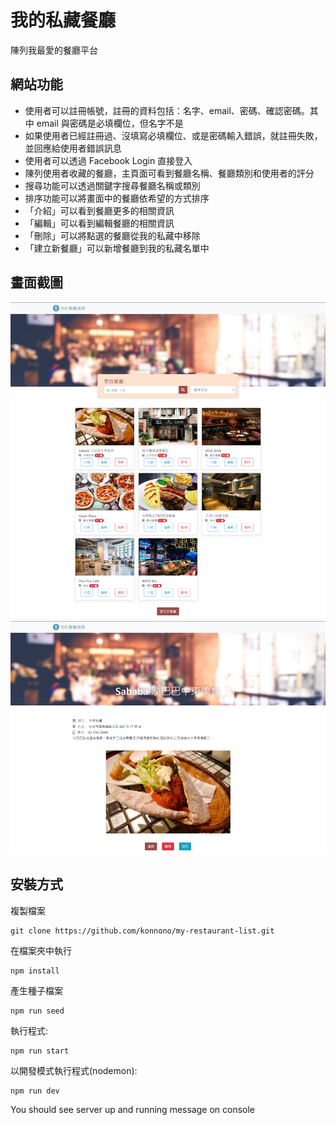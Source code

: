 # 我的私藏餐廳
陳列我最愛的餐廳平台

## 網站功能
- 使用者可以註冊帳號，註冊的資料包括：名字、email、密碼、確認密碼。其中 email 與密碼是必填欄位，但名字不是
- 如果使用者已經註冊過、沒填寫必填欄位、或是密碼輸入錯誤，就註冊失敗，並回應給使用者錯誤訊息
- 使用者可以透過 Facebook Login 直接登入
- 陳列使用者收藏的餐廳，主頁面可看到餐廳名稱、餐廳類別和使用者的評分
- 搜尋功能可以透過關鍵字搜尋餐廳名稱或類別
- 排序功能可以將畫面中的餐廳依希望的方式排序
- 「介紹」可以看到餐廳更多的相關資訊
- 「編輯」可以看到編輯餐廳的相關資訊
- 「刪除」可以將點選的餐廳從我的私藏中移除
- 「建立新餐廳」可以新增餐廳到我的私藏名單中

## 畫面截圖
![首頁](https://github.com/konnono/my-restaurant-list/blob/main/A8-cover_page.png)
![介紹頁](https://github.com/konnono/my-restaurant-list/blob/main/A6-detail_page.png)

## 安裝方式
複製檔案
```
git clone https://github.com/konnono/my-restaurant-list.git
```

在檔案夾中執行
```
npm install
```

產生種子檔案
```
npm run seed
```

執行程式:
```
npm run start
```

以開發模式執行程式(nodemon):
```
npm run dev
```
You should see server up and running message on console
